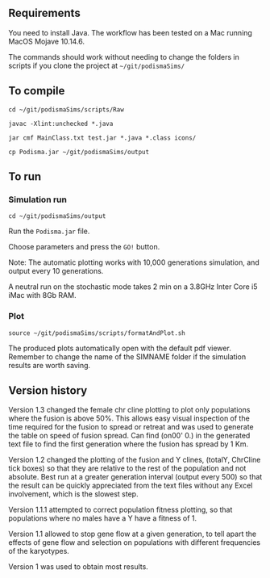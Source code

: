 ## Requirements

You need to install Java. The workflow has been tested on a Mac running MacOS Mojave 10.14.6.

The commands should work without needing to change the folders in scripts if you clone the project at `~/git/podismaSims/`



## To compile

	cd ~/git/podismaSims/scripts/Raw

	javac -Xlint:unchecked *.java

	jar cmf MainClass.txt test.jar *.java *.class icons/
	
	cp Podisma.jar ~/git/podismaSims/output

## To run

### Simulation run

	cd ~/git/podismaSims/output
	
Run the `Podisma.jar` file.
	
Choose parameters and press the `GO!` button. 

Note: The automatic plotting works with 10,000 generations simulation, and output every 10 generations.

A neutral run on the stochastic mode takes 2 min on a 3.8GHz Inter Core i5 iMac with 8Gb RAM.

### Plot

	source ~/git/podismaSims/scripts/formatAndPlot.sh
	
The produced plots automatically open with the default pdf viewer. Remember to change the name of the SIMNAME folder if the simulation results are worth saving.
	
## Version history

Version 1.3 changed the female chr cline plotting to plot only populations where the fusion is above 50%. This allows easy visual inspection of the time required for the fusion to spread or retreat and was used to generate the table on speed of fusion spread. Can find (on00' 0.) in the generated text file to find the first generation where the fusion has spread by 1 Km.

Version 1.2 changed the plotting of the fusion and Y clines, (totalY, ChrCline tick boxes) so that they are relative to the rest of the population and not absolute. Best run at a greater generation interval (output every 500) so that the result can be quickly appreciated from the text files without any Excel involvement, which is the slowest step.

Version 1.1.1 attempted to correct population fitness plotting, so that populations where no males have a Y have a fitness of 1. 

Version 1.1 allowed to stop gene flow at a given generation, to tell apart the effects of gene flow and selection on populations with different frequencies of the karyotypes.

Version 1 was used to obtain most results.

